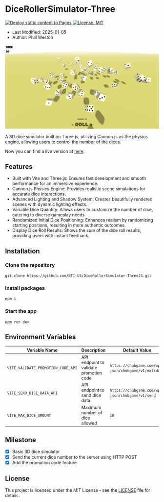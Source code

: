 # DiceRollerSimulator-Three

[![Deploy static content to Pages](https://github.com/BTI-US/DiceRollerSimulator-ThreeJS/actions/workflows/static.yml/badge.svg?branch=main)](https://github.com/BTI-US/DiceRollerSimulator-ThreeJS/actions/workflows/static.yml)
[![License: MIT](https://img.shields.io/badge/License-MIT-yellow.svg)](https://opensource.org/licenses/MIT)

- Last Modified: 2025-01-05
- Author: Phill Weston

![screenshot](images/diceRollerSimulator0.jpg)

A 3D dice simulator built on Three.js, utilizing Cannon.js as the physics engine, allowing users to control the number of the dices.

Now you can find a live version at [here](https://bti-us.github.io/DiceRollerSimulator-ThreeJS/).

## Features

- Built with Vite and Three.js: Ensures fast development and smooth performance for an immersive experience.
- Cannon.js Physics Engine: Provides realistic scene simulations for accurate dice interactions.
- Advanced Lighting and Shadow System: Creates beautifully rendered scenes with dynamic lighting effects.
- Variable Dice Quantity: Allows users to customize the number of dice, catering to diverse gameplay needs.
- Randomized Initial Dice Positioning: Enhances realism by randomizing starting positions, resulting in more authentic outcomes.
- Display Dice Roll Results: Shows the sum of the dice roll results, providing users with instant feedback.

## Installation

### Clone the repository

```shell
git clone https://github.com/BTI-US/DiceRollerSimulator-ThreeJS.git
```

### Install packages

```shell
npm i
```

### Start the app

```shell
npm run dev
```

## Environment Variables

|Variable Name|Description|Default Value|
|-|-|-|
|`VITE_VALIDATE_PROMOTION_CODE_API`|API endpoint to validate promotion code|`https://chubgame.com/wp-json/chubgame/v1/validate`|
|`VITE_SEND_DICE_DATA_API`|API endpoint to send dice data|`https://chubgame.com/wp-json/chubgame/v1/send`|
|`VITE_MAX_DICE_AMOUNT`|Maximum number of dice allowed|`10`|

## Milestone

- [x] Basic 3D dice simulator
- [x] Send the current dice number to the server using HTTP POST
- [x] Add the promotion code feature

## License

This project is licensed under the MIT License - see the [LICENSE](LICENSE) file for details.
